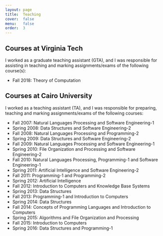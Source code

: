 ```yaml
---
layout: page
title:  Teaching
cover:  false
menu:   false
order:  3
---
```


## Courses at Virginia Tech
I worked as a graduate teaching assistant (GTA), and I was responsible for assisting in teaching and marking assignments/exams of the following course(s):

* Fall 2018:	Theory of Computation

## Courses at Cairo University

I worked as a teaching assistant (TA), and I was responsible for preparing, teaching and marking assignments/exams of the following courses:

* Fall 2007:		Natural Languages Processing and Software Engineering-1
* Spring 2008:		Data Structures and Software Engineering-2
* Fall 2008:		Natural Languages Processing and Programming-2
* Spring 2009:		Data Structures and Software Engineering-2
* Fall 2009:		Natural Languages Processing and Software Engineering-1
* Spring 2010:		File Organization and Processing and Software Engineering-2
* Fall 2010:		Natural Languages Processing, Programming-1 and Software Engineering-1
* Spring 2011:		Artificial Intelligence and Software Engineering-2
* Fall 2011:		Programming-1 and Programming-2
* Spring 2012:		Artificial Intelligence
* Fall 2012:		Introduction to Computers and Knowledge Base Systems
* Spring 2013:		Data Structures
* Fall 2013:		Programming-1 and Introduction to Computers 
* Spring 2014:		Data Structures
* Fall 2014:		Concepts of Programming Languages and Introduction to Computers 
* Spring 2015:		Algorithms and File Organization and Processing 
* Fall 2015:		Introduction to Computers 
* Spring 2016:		Data Structures and Programming-1
